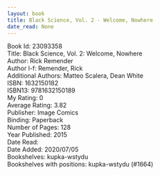 ```yaml
---
layout: book
title: Black Science, Vol. 2 - Welcome, Nowhere
date_read: None
---
```


Book Id: 23093358<br />
Title: Black Science, Vol. 2: Welcome, Nowhere<br />
Author: Rick Remender<br />
Author l-f: Remender, Rick<br />
Additional Authors: Matteo Scalera, Dean White<br />
ISBN: 1632150182<br />
ISBN13: 9781632150189<br />
My Rating: 0<br />
Average Rating: 3.82<br />
Publisher: Image Comics<br />
Binding: Paperback<br />
Number of Pages: 128<br />
Year Published: 2015<br />
Date Read: <br />
Date Added: 2020/07/05<br />
Bookshelves: kupka-wstydu<br />
Bookshelves with positions: kupka-wstydu (#1664)<br />

